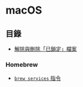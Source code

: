 # macOS

## 目錄

* [解除與刪除「已鎖定」檔案](/macos/remove-schg-flag)

### Homebrew

* [`brew services` 指令](/macos/brew-services)
